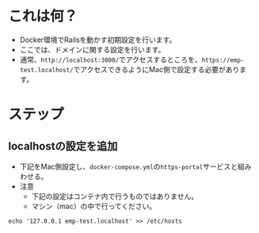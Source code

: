 # これは何？
- Docker環境でRailsを動かす初期設定を行います。
- ここでは、ドメインに関する設定を行います。
- 通常、`http://localhost:3000/`でアクセスするところを、`https://emp-test.localhost/`でアクセスできるようにMac側で設定する必要があります。



# ステップ
## localhostの設定を追加
- 下記をMac側設定し、`docker-compose.yml`の`https-portal`サービスと組みわせる。
- 注意
    - 下記の設定はコンテナ内で行うものではありません。
    - マシン（mac）の中で行ってください。

```dat:/etc/hosts
echo '127.0.0.1 emp-test.localhost' >> /etc/hosts
```